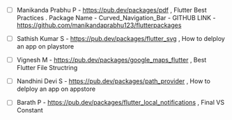 - [ ] Manikanda Prabhu P -  https://pub.dev/packages/pdf , Flutter Best Practices . Package Name - Curved_Navigation_Bar - GITHUB LINK -https://github.com/manikandaprabhu123/flutterpackages

- [ ] Sathish Kumar S - https://pub.dev/packages/flutter_svg , How to delploy an app on playstore

- [ ] Vignesh M - https://pub.dev/packages/google_maps_flutter , Best Flutter File Structring

- [ ] Nandhini Devi S - https://pub.dev/packages/path_provider , How to delploy an app on appstore

- [ ] Barath P - https://pub.dev/packages/flutter_local_notifications , Final VS Constant
